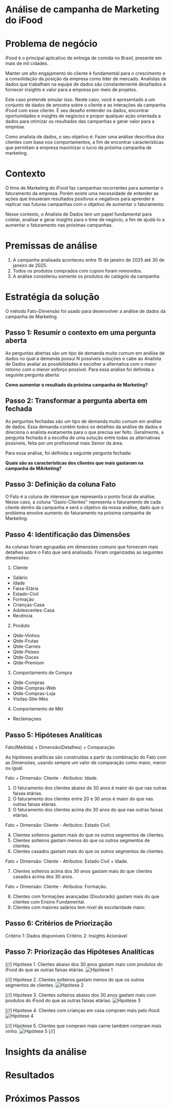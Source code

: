 # Análise de campanha de Marketing do iFood

# Problema de negócio
iFood é o principal aplicativo de entrega de comida no Brasil, presente em mais de mil cidades. 

Manter um alto engajamento do cliente é fundamental para o crescimento e a consolidação da posição da empresa como líder de mercado. Analistas de dados que trabalham na equipe de dados são constantemente desafiados a fornecer insights e valor para a empresa por meio de projetos.

Este caso pretende simular isso. Neste caso, você é apresentado a um conjunto de dados de amostra sobre o cliente e as interações da campanha iFood com esse cliente. É seu desafio entender os dados, encontrar oportunidades e insights de negócios e propor qualquer ação orientada a dados para otimizar os resultados das campanhas e gerar valor para a empresa. 

Como analista de dados, o seu objetivo é:
Fazer uma análise descritiva dos clientes com base nos comportamentos, a fim de encontrar características que permitam à empresa maximizar o lucro da próxima campanha de marketing.

# Contexto
O time de Marketing do iFood faz campanhas recorrentes para aumentar o faturamento da empresa. Porém existe uma necessidade de entender as ações que trouxeram resultados positivos e negativos para aprender e replicar nas futuras campanhas com o objetivo de aumentar o faturamento.

Nesse contexto, o Analista de Dados tem um papel fundamental para coletar, analisar e gerar insights para o time de negócio, a fim de ajudá-lo a aumentar o faturamento nas próximas campanhas.

# Premissas de análise
1. A campanha analisada aconteceu entre 15 de janeiro de 2025 até 30 de janeiro de 2025.
2. Todos os produtos comprados com cupom foram removidos.
3. A análise considerou somente os produtos do catágolo da campanha.

# Estratégia da solução
O método Fato-Dimensão foi usado para desenvolver a análise de dados da campanha de Marketing.

## Passo 1: Resumir o contexto em uma pergunta aberta
As perguntas abertas são um tipo de demanda muito comum em análise de dados no qual a demanda possui N possíveis soluções e cabe ao Analista de Dados avaliar as possibilidades e escolher a alternativa com o maior retorno com o menor esforço possível. Para essa análise foi definida a seguinte pergunta aberta:

**Como aumentar o resultado da próxima campanha de Marketing?**

## Passo 2: Transformar a pergunta aberta em fechada
As perguntas fechadas são um tipo de demanda muito comum em análise de dados. Essa demanda contém todos os detalhes da análise de dados e direciona o analista exatamente para o que precisa ser feito. Geralmente, a pergunta fechada é a escolha de uma solução entre todas as alternativas possíveis, feita por um profissional mais Senior da área.

Para essa análise, foi definida a seguinte pergunta fechada:

**Quais são as características dos clientes que mais gastaram na campanha de MArketing?**

## Passo 3: Definição da coluna Fato
O Fato é a coluna de interesse que representa o ponto focal da análise. Nesse caso, a coluna "Gasto-Clientes" representa o faturamento de cada cliente dentro da campanha e será o objetivo da nossa análise, dado que o problema envolve aumento do faturamento na próxima campanha de Marketing.

## Passo 4: Identificação das Dimensões
As colunas foram agrupadas em dimensões comuns que fornecem mais detalhes sobre o Fato que será analisado. Foram organizadas as seguintes dimensões:

1. Cliente
  - Salário
  - Idade
  - Faixa-Etária
  - Estado-Civil
  - Formação
  - Crianças-Casa
  - Adolescentes-Casa
  - Recência

2. Produto
  - Qtde-Vinhos
  - Qtde-Frutas
  - Qtde-Carnes
  - Qtde-Peixes
  - Qtde-Doces
  - Qtde-Premium

3. Comportamento de Compra
  - Qtde-Compras
  - Qtde-Compras-Web
  - Qtde-Compras-Loja
  - Visitas-Site-Mes
4. Comportamento de Mkt
  - Reclamaçoes

## Passo 5: Hipóteses Analíticas
Fato(Medida) + Dimensão(Detalhes) + Comparação

As hipóteses analíticas são construídas a partir da combinação do Fato com as Dimensões, usando sempre um valor de comparação como maior, menor ou igual.

Fato + Dimensão: Cliente - Atributos: Idade.

1. O faturamento dos clientes abaixo de 30 anos é maior do que nas outras faixas etárias.
2. O faturamento dos clientes entre 20 e 30 anos é maior do que nas outras faixas etárias.
3. O faturamento dos clientes acima dis 30 anos do que nas outras faixas etárias.

Fato + Dimensão: Cliente - Atributos: Estado Civil.

4. Clientes solteiros gastam mais do que os outros segmentos de clientes.
5. Clientes solteiros gastam menos do que os outros segmentos de clientes.
6. Clientes casados gastam mais do que os outros segmentos de clientes.

Fato + Dimensão: Cliente - Atributos: Estado Civil + Idade.

7. Clientes solteiros acima dos 30 anos gastam mais do que clientes casados acima dos 30 anos.

Fato + Dimensão: Cliente - Atributos: Formação.

8. Clientes com formações avançadas (Doutorado) gastam mais do que clientes com Ensino Fundamental.
9. Clientes com maiores salários tem nível de escolaridade maior.

## Passo 6: Critérios de Priorização
Critério 1: Dados disponíveis
Critério 2: Insights Acionável

## Passo 7: Priorização das Hipóteses Analíticas
[//]
Hipótese 1. Clientes abaixo dos 30 anos gastam mais com produtos do iFood do que as outras faixas etárias.
![Hipótese 1](img/hipotese1.png)

[//]
Hipótese 2. Clientes solteiros gastam menos do que os outros segmentos de clientes.
![Hipótese 2](img/hipotese2.png)

[//]
Hipótese 3. Clientes solteiros abaixo dos 30 anos gastam mais com produtos do iFood do que as outras faixas etárias.
![Hipótese 3](img/hipotese3.png)

[//]
Hipótese 4. Clientes com crianças em casa compram mais pelo ifood.
![Hipótese 4](img/hipotese4.png)

[//]
Hipótese 5. Clientes que compram mais carne também compram mais vinho.
![Hipótese 5](img/hipotese5.png)
[//]

# Insights da análise

# Resultados

# Próximos Passos
